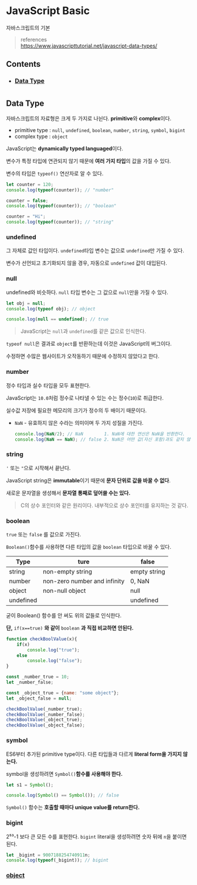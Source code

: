 # JavaScript Basic

자바스크립트의 기본
> references    
> https://www.javascripttutorial.net/javascript-data-types/   

## Contents		
* ### [Data Type](https://github.com/mingeun2154/skill/tree/main/JS/basic/data-type-1)      

#    

## Data Type
자바스크립트의 자료형은 크게 두 가지로 나뉜다. **primitive**와 **complex**이다.  

* primitive type : `null`, `undefined`, `boolean`, `number`, `string`, `symbol`, `bigint`
* complex type : `object`

JavaScript는 **dynamically typed languaged**이다. 

변수가 특정 타입에 연관되지 않기 때문에 **여러 가지 타입**의 값을 가질 수 있다.

변수의 타입은 `typeof()` 연산자로 알 수 있다.

```JavaScript
let counter = 120;
console.log(typeof(counter)); // "number"

counter = false;
console.log(typeof(counter)); // "boolean"

counter = "Hi";
console.log(typeof(counter)); // "string"
```

### undefined
그 자체로 값인 타입이다. `undefined`타입 변수는 값으로 `undefined`만 가질 수 있다.

변수가 선언되고 초기화되지 않을 경우, 자동으로 `undefined` 값이 대입된다.

### null
undefined와 비슷하다. `null` 타입 변수는 그 값으로 `null`만을 가질 수 있다.

```JavaScript
let obj = null;
console.log(typeof obj); // object

console.log(null == undefined); // true
```
> JavaScript는 `null`과 `undefined`를 같은 값으로 인식한다.

`typeof null`은 결과로 `object`를 반환하는데 이것은 JavaScript의 버그이다. 

수정하면 수많은 웹사이트가 오작동하기 때문에 수정하지 않았다고 한다.

### number
정수 타입과 실수 타입을 모두 표현한다.

JavaScript는 `10.0`처럼 정수로 나타낼 수 있는 수는 정수(`10`)로 취급한다.

실수값 저장에 필요한 메모리의 크기가 정수의 두 배이기 때문이다.

* `NaN` - 유효하지 않은 수라는 의미이며 두 가지 성질을 가진다.

	```JavaScript
	console.log(NaN/2); // NaN  	  1. NaN에 대한 연산은 NaN을 반환한다.
	console.log(NaN == NaN); // false 2. NaN은 어떤 값(자신 포함)과도 같지 않다.
	```

### string 
`'` 또는 `"`으로 시작해서 끝난다.

JavaScript string은 **immutable**이기 때문에 **문자 단위로 값을 바꿀 수 없다**. 

새로운 문자열을 생성해서 **문자열 통째로 덮어쓸 수는 있다.**

> C의 상수 포인터와 같은 원리이다. 내부적으로 상수 포인터를 유지하는 것 같다.

### boolean
`true` 또는 `false` 를 값으로 가진다.

`Boolean()`함수를 사용하면 다른 타입의 값을 `boolean` 타입으로 바꿀 수 있다.

|Type     |ture                        |false       |
|---------|----------------------------|------------|
|string 	|non-empty string            |empty string|
|number	  |non-zero number and infinity|0, NaN      |
|object	  |non-null object             |null        |
|undefined|	                           |undefined   |

굳이 Boolean() 함수를 안 써도 위의 값들로 인식한다.    

**단,** `if(x==true)` **와 같이** `boolean` **과 직접 비교하면 안된다.**

```JavaScript
function checkBoolValue(x){
    if(x)
        console.log("true");
    else
        console.log("false");
}

const _number_true = 10;
let _number_false;

const _object_true = {name: "some object"};
let _object_false = null;

checkBoolValue(_number_true);
checkBoolValue(_number_false);
checkBoolValue(_object_true);
checkBoolValue(_object_false);
```

### symbol
ES6부터 추가된 primitive type이다. 다른 타입들과 다르게 **literal form을 가지지 않는다.**

symbol을 생성하려면 `Symbol()`**함수를 사용해야 한다.**

```JavaScript
let s1 = Symbol();

console.log(Symbol() == Symbol()); // false
```

`Symbol()` 함수는 **호출할 때마다 unique value를 return한다.**

### bigint
2⁵³-1 보다 큰 모든 수를 표현한다. `bigint` literal을 생성하려면 숫자 뒤에 `n`을 붙이면 된다.

```JavaScript
let _bigint = 9007188254740911n;
console.log(typeof(_bigint)); // bigint
```

### [object](#)
